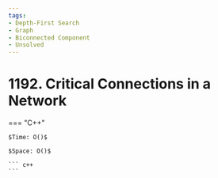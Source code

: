 ```yaml
---
tags:
- Depth-First Search
- Graph
- Biconnected Component
- Unsolved
---
```



# 1192. Critical Connections in a Network

=== "C++"

    $Time: O()$

    $Space: O()$

    ``` c++
    ```